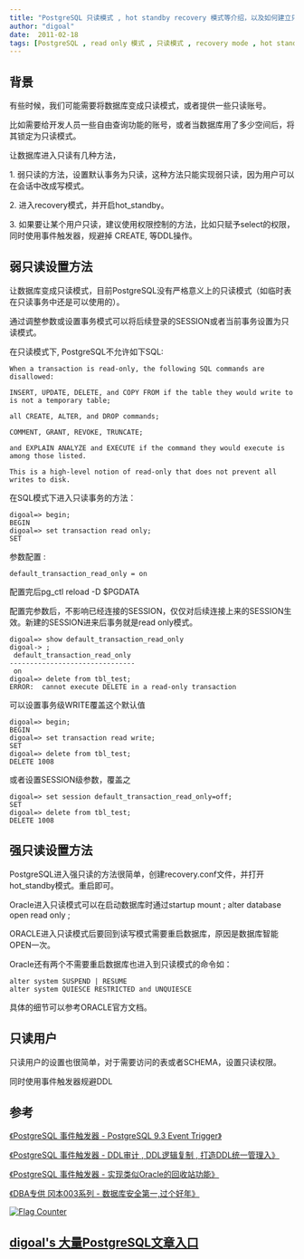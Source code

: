 ```yaml
---
title: "PostgreSQL 只读模式 , hot standby recovery 模式等介绍，以及如何建立只读账号"
author: "digoal"
date:  2011-02-18
tags: [PostgreSQL , read only 模式 , 只读模式 , recovery mode , hot standby , 只读账号]
---
```

## 背景    
有些时候，我们可能需要将数据库变成只读模式，或者提供一些只读账号。    
  
比如需要给开发人员一些自由查询功能的账号，或者当数据库用了多少空间后，将其锁定为只读模式。  
  
让数据库进入只读有几种方法，  
  
1\. 弱只读的方法，设置默认事务为只读，这种方法只能实现弱只读，因为用户可以在会话中改成写模式。  
  
2\. 进入recovery模式，并开启hot_standby。  
  
3\. 如果要让某个用户只读，建议使用权限控制的方法，比如只赋予select的权限，同时使用事件触发器，规避掉 CREATE, 等DDL操作。    
  
## 弱只读设置方法  
让数据库变成只读模式，目前PostgreSQL没有严格意义上的只读模式（如临时表在只读事务中还是可以使用的）。   
  
通过调整参数或设置事务模式可以将后续登录的SESSION或者当前事务设置为只读模式。  
  
在只读模式下, PostgreSQL不允许如下SQL:    
  
```  
When a transaction is read-only, the following SQL commands are disallowed:   
  
INSERT, UPDATE, DELETE, and COPY FROM if the table they would write to is not a temporary table;   
  
all CREATE, ALTER, and DROP commands;   
  
COMMENT, GRANT, REVOKE, TRUNCATE;   
  
and EXPLAIN ANALYZE and EXECUTE if the command they would execute is among those listed.   
  
This is a high-level notion of read-only that does not prevent all writes to disk.   
```  
  
在SQL模式下进入只读事务的方法：  
  
```  
digoal=> begin;  
BEGIN  
digoal=> set transaction read only;  
SET  
```  
  
参数配置 :   
  
```  
default_transaction_read_only = on  
```  
  
配置完后pg_ctl reload -D $PGDATA  
  
配置完参数后，不影响已经连接的SESSION，仅仅对后续连接上来的SESSION生效。新建的SESSION进来后事务就是read only模式。  
  
```  
digoal=> show default_transaction_read_only  
digoal-> ;  
 default_transaction_read_only   
-------------------------------  
 on  
digoal=> delete from tbl_test;  
ERROR:  cannot execute DELETE in a read-only transaction  
```  
  
可以设置事务级WRITE覆盖这个默认值  
  
```  
digoal=> begin;  
BEGIN  
digoal=> set transaction read write;  
SET  
digoal=> delete from tbl_test;  
DELETE 1008  
```  
  
或者设置SESSION级参数，覆盖之  
  
```  
digoal=> set session default_transaction_read_only=off;  
SET  
digoal=> delete from tbl_test;  
DELETE 1008  
```  
  
## 强只读设置方法  
PostgreSQL进入强只读的方法很简单，创建recovery.conf文件，并打开hot_standby模式。重启即可。  
  
Oracle进入只读模式可以在启动数据库时通过startup mount ; alter database open read only ;   
  
ORACLE进入只读模式后要回到读写模式需要重启数据库，原因是数据库智能OPEN一次。  
  
Oracle还有两个不需要重启数据库也进入到只读模式的命令如：  
  
```  
alter system SUSPEND | RESUME  
alter system QUIESCE RESTRICTED and UNQUIESCE  
```  
  
具体的细节可以参考ORACLE官方文档。  
  
## 只读用户  
只读用户的设置也很简单，对于需要访问的表或者SCHEMA，设置只读权限。  
  
同时使用事件触发器规避DDL  
  
## 参考  
  
[《PostgreSQL 事件触发器 - PostgreSQL 9.3 Event Trigger》](../201303/20130313_01.md)  
  
[《PostgreSQL 事件触发器 - DDL审计 , DDL逻辑复制 , 打造DDL统一管理入》](../201412/20141211_01.md)  
  
[《PostgreSQL 事件触发器 - 实现类似Oracle的回收站功能》](../201504/20150429_01.md)    
  
[《DBA专供 冈本003系列 - 数据库安全第一,过个好年》](../201612/20161224_01.md)    
  
      
                                     
                             
  
<a rel="nofollow" href="http://info.flagcounter.com/h9V1"  ><img src="http://s03.flagcounter.com/count/h9V1/bg_FFFFFF/txt_000000/border_CCCCCC/columns_2/maxflags_12/viewers_0/labels_0/pageviews_0/flags_0/"  alt="Flag Counter"  border="0"  ></a>  
  
  
  
  
  
  
## [digoal's 大量PostgreSQL文章入口](https://github.com/digoal/blog/blob/master/README.md "22709685feb7cab07d30f30387f0a9ae")
  
